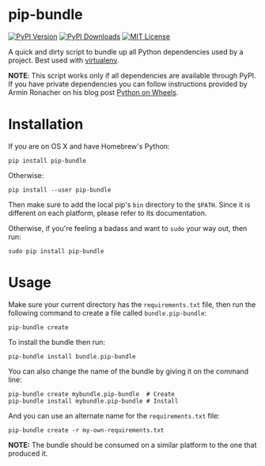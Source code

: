pip-bundle
==========

[![PyPI Version](https://img.shields.io/pypi/v/pip-bundle.svg)](https://pypi.python.org/pypi/pip-bundle)
[![PyPI Downloads](https://img.shields.io/pypi/dm/pip-bundle.svg)](https://pypi.python.org/pypi/pip-bundle)
[![MIT License](https://img.shields.io/badge/license-mit-blue.svg)](http://choosealicense.com/licenses/mit/)

A quick and dirty script to bundle up all Python dependencies used by a project. Best used with
[virtualenv](https://virtualenv.pypa.io/en/latest/).

__NOTE__: This script works only if all dependencies are available through PyPI. If you have
private dependencies you can follow instructions provided by Armin Ronacher on his blog post
[Python on Wheels](http://lucumr.pocoo.org/2014/1/27/python-on-wheels/).


# Installation

If you are on OS X and have Homebrew's Python:

    pip install pip-bundle

Otherwise:

    pip install --user pip-bundle

Then make sure to add the local pip's `bin` directory to the `$PATH`. Since it is different on each
platform, please refer to its documentation.

Otherwise, if you're feeling a badass and want to `sudo` your way out, then run:

    sudo pip install pip-bundle


# Usage

Make sure your current directory has the `requirements.txt` file, then run the following command to
create a file called `bundle.pip-bundle`:

    pip-bundle create

To install the bundle then run:

    pip-bundle install bundle.pip-bundle

You can also change the name of the bundle by giving it on the command line:

    pip-bundle create mybundle.pip-bundle  # Create
    pip-bundle install mybundle.pip-bundle # Install

And you can use an alternate name for the `requirements.txt` file:

    pip-bundle create -r my-own-requirements.txt

__NOTE:__ The bundle should be consumed on a similar platform to the one that produced it.
